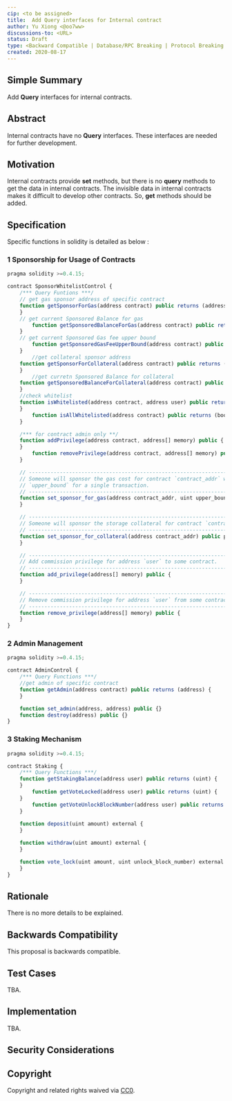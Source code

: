 ```yaml
---
cip: <to be assigned>
title:  Add Query interfaces for Internal contract 
author: Yu Xiong <@oo7ww> 
discussions-to: <URL>
status: Draft
type: <Backward Compatible | Database/RPC Breaking | Protocol Breaking | Spec Breaking>
created: 2020-08-17
---
```


<!--You can leave these HTML comments in your merged CIP and delete the visible duplicate text guides, they will not appear and may be helpful to refer to if you edit it again. This is the suggested template for new CIPs. Note that a CIP number will be assigned by an editor. When opening a pull request to submit your CIP, please use an abbreviated title in the filename, `CIP-draft_title_abbrev.md`. The title should be 44 characters or less.-->

## Simple Summary
<!--"If you can't explain it simply, you don't understand it well enough." Provide a simplified and layman-accessible explanation of the CIP.-->
Add **Query** interfaces for internal contracts. 

## Abstract
<!--A short (~200 word) description of the technical issue being addressed.-->
Internal contracts have no **Query** interfaces.  These interfaces are needed for further development.

## Motivation
<!--The motivation is critical for CIPs that want to change the Conflux protocol. It should clearly explain why the existing protocol specification is inadequate to address the problem that the CIP solves. CIP submissions without sufficient motivation may be rejected outright.-->
Internal contracts provide **set** methods, but there is no **query** methods to get the data in internal contracts. The invisible data in internal contracts makes it difficult to develop other contracts. So, **get** methods should be added. 

## Specification
<!--The technical specification should describe the syntax and semantics of any new feature. The specification should be detailed enough to allow competing, interoperable implementations for any of the current Conflux platforms ([conflux-rust](https://github.com/Conflux-Chain/conflux-rust)).-->

Specific functions in solidity is detailed as below :

### 1 Sponsorship for Usage of Contracts

```js
pragma solidity >=0.4.15;

contract SponsorWhitelistControl {
    /*** Query Funtions ***/
  	// get gas sponsor address of specific contract
  	function getSponsorForGas(address contract) public returns (address) {
    }
  	// get current Sponsored Balance for gas
		function getSponsoredBalanceForGas(address contract) public returns (uint) {
    }
  	// get current Sponsored Gas fee upper bound
		function getSponsoredGasFeeUpperBound(address contract) public returns (uint) { 
    }
		//get collateral sponsor address 
  	function getSponsorForCollateral(address contract) public returns (address) {
    }
		//get curretn Sponsored Balance for collateral
    function getSponsoredBalanceForCollateral(address contract) public returns (uint) {
    }
    //check whitelist
    function isWhitelisted(address contract, address user) public returns (bool) {
    }
		function isAllWhitelisted(address contract) public returns (bool) {
    }

    /*** for contract admin only **/
    function addPrivilege(address contract, address[] memory) public {
    }
		function removePrivilege(address contract, address[] memory) public {
    }

  	// ------------------------------------------------------------------------
    // Someone will sponsor the gas cost for contract `contract_addr` with an
    // `upper_bound` for a single transaction.
    // ------------------------------------------------------------------------
    function set_sponsor_for_gas(address contract_addr, uint upper_bound) public payable {
    }

    // ------------------------------------------------------------------------
    // Someone will sponsor the storage collateral for contract `contract_addr`.
    // ------------------------------------------------------------------------
    function set_sponsor_for_collateral(address contract_addr) public payable {
    }

    // ------------------------------------------------------------------------
    // Add commission privilege for address `user` to some contract.
    // ------------------------------------------------------------------------
    function add_privilege(address[] memory) public {
    }

    // ------------------------------------------------------------------------
    // Remove commission privilege for address `user` from some contract.
    // ------------------------------------------------------------------------
    function remove_privilege(address[] memory) public {
    }
}
```
### 2 Admin Management
```js
pragma solidity >=0.4.15;

contract AdminControl {
  	/*** Query Functions ***/
  	//get admin of specific contract
  	function getAdmin(address contract) public returns (address) {
    }

    function set_admin(address, address) public {}
    function destroy(address) public {}
}
```
### 3 Staking Mechanism
```js
pragma solidity >=0.4.15;

contract Staking {
    /*** Query Functions ***/
  	function getStakingBalance(address user) public returns (uint) {
    }
		function getVoteLocked(address user) public returns (uint) {
    }
		function getVoteUnlockBlockNumber(address user) public returns (uint) {
    }
  
  	function deposit(uint amount) external {
    }

    function withdraw(uint amount) external {
    }

    function vote_lock(uint amount, uint unlock_block_number) external {
    }
}
```

## Rationale
<!--The rationale fleshes out the specification by describing what motivated the design and why particular design decisions were made. It should describe alternate designs that were considered and related work, e.g. how the feature is supported in other languages. The rationale may also provide evidence of consensus within the community, and should discuss important objections or concerns raised during discussion.-->

There is no more details to be explained.


## Backwards Compatibility
<!--All CIPs that introduce backwards incompatibilities must include a section describing these incompatibilities and their severity. The CIP must explain how the author proposes to deal with these incompatibilities. CIP submissions without a sufficient backwards compatibility treatise may be rejected outright.-->

This proposal is backwards compatible.

## Test Cases
<!--Test cases for an implementation are mandatory for CIPs that are affecting consensus changes. Other CIPs can choose to include links to test cases if applicable.-->

TBA.

## Implementation
<!--The implementations must be completed before any CIP is given status "Final", but it need not be completed before the CIP is accepted. While there is merit to the approach of reaching consensus on the specification and rationale before writing code, the principle of "rough consensus and running code" is still useful when it comes to resolving many discussions of API details.-->

TBA.

## Security Considerations
<!--All CIPs must contain a section that discusses the security implications/considerations relevant to the proposed change. Include information that might be important for security discussions, surfaces risks and can be used throughout the life cycle of the proposal. E.g. include security-relevant design decisions, concerns, important discussions, implementation-specific guidance and pitfalls, an outline of threats and risks and how they are being addressed. CIP submissions missing the "Security Considerations" section will be rejected. a CIP cannot proceed to status "Final" without a Security Considerations discussion deemed sufficient by the reviewers.-->



## Copyright
Copyright and related rights waived via [CC0](https://creativecommons.org/publicdomain/zero/1.0/).
